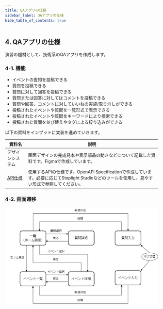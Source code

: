 ```yaml
---
title: QAアプリの仕様
sidebar_label: QAアプリの仕様
hide_table_of_contents: true
---
```


## 4. QAアプリの仕様

演習の題材として、技術系のQAアプリを作成します。

### 4-1. 機能

- イベントの告知を投稿できる
- 質問を投稿できる
- 質問に対して回答を投稿できる
- 質問または回答に対してはコメントを投稿できる
- 質問や回答、コメントに対していいねの実施/取り消しができる
- 投稿されたイベントや質問を一覧形式で表示できる
- 投稿されたイベントや質問をキーワードにより検索できる
- 投稿された質問を並び替えやタグによる絞り込みができる

以下の資料をインプットに実装を進めていきます。

| 資料名 | 説明 |
|--|--|
| デザインシステム | 画面デザインの完成見本や表示部品の動きなどについて記載した資料です。Figmaで作成しています。 |
| [API仕様](https://github.com/ws-4020/mobile-app-crib-notes/blob/master/example-app/api-document/openapi.yaml) | 使用するAPIの仕様です。OpenAPI Specificationで作成しています。必要に応じてStoplight Studioなどのツールを使用し、見やすい形式で参照してください。 |

### 4-2. 画面遷移

![画面遷移](screen-transitions-qa.drawio.png)
